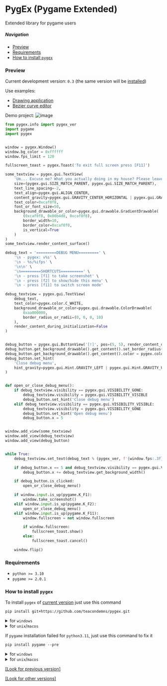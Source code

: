 # PygEx (Pygame Extended)
Extended library for pygame users

##### Navigation
- [Preview](#preview)
- [Requirements](#requirements)
- [How to install `pygex`](#how-to-install-pygex)

### Preview
Current development version: `0.3` (the same version will be [installed](#how-to-install-pygex))

Use examples:
- [Drawing application](https://github.com/teacondemns/vector-paint)
- [Bezier curve editor](https://github.com/teacondemns/bezier-curve)

Demo project:
![image](https://user-images.githubusercontent.com/83653555/219899773-66055e2a-9379-4c72-b6ee-60dbd70f56f9.png)
```py
from pygex.info import pygex_ver
import pygame
import pygex


window = pygex.Window()
window.bg_color = 0xffffff
window.fps_limit = 120

fullscreen_toast = pygex.Toast('To exit full screen press [F11]')

some_textview = pygex.gui.TextView(
    'Um... Excuse me? What you actually doing in my house? Please leave now!',
    size=(pygex.gui.SIZE_MATCH_PARENT, pygex.gui.SIZE_MATCH_PARENT),
    text_line_spacing=-2,
    text_align=pygex.gui.ALIGN_CENTER,
    content_gravity=pygex.gui.GRAVITY_CENTER_HORIZONTAL | pygex.gui.GRAVITY_CENTER_VERTICAL,
    text_color=0xcaf0f8,
    font_or_font_size=50,
    background_drawable_or_color=pygex.gui.drawable.GradientDrawable(
        (0xcaf0f8, 0x00b4d8, 0xcaf0f8),
        border_width=10,
        border_color=0xcaf0f8,
        is_vertical=True
    )
)
some_textview.render_content_surface()

debug_text = '=========DEBUG MENU=========' \
    '\n - pygex: v%s' \
    '\n - %s/%ifps' \
    '\n\n' \
    '\n=========SHORTCUTS==========' \
    '\n - press [f1] to take screenshot' \
    '\n - press [f2] to show/hide this menu' \
    '\n - press [f11] to switch screen mode'

debug_textview = pygex.gui.TextView(
    debug_text,
    text_color=pygex.color.C_WHITE,
    background_drawable_or_color=pygex.gui.drawable.ColorDrawable(
        0xaa000000,
        border_radius_or_radii=(0, 0, 0, 10)
    ),
    render_content_during_initialization=False
)


debug_button = pygex.gui.ButtonView('[!]', pos=(5, 5), render_content_during_initialization=False)
debug_button.get_background_drawable().get_content().set_border_radius(90)
debug_button.get_background_drawable().get_content().color = pygex.color.C_RED | 0xaa000000
debug_button.set_hint(
    'Close debug menu',
    hint_gravity=pygex.gui.Hint.GRAVITY_LEFT | pygex.gui.Hint.GRAVITY_UNDER_CENTER
)


def open_or_close_debug_menu():
    if debug_textview.visibility == pygex.gui.VISIBILITY_GONE:
        debug_textview.visibility = pygex.gui.VISIBILITY_VISIBLE
        debug_button.set_hint('Close debug menu')
    elif debug_textview.visibility == pygex.gui.VISIBILITY_VISIBLE:
        debug_textview.visibility = pygex.gui.VISIBILITY_GONE
        debug_button.set_hint('Open debug menu')
        debug_button.x = 5


window.add_view(some_textview)
window.add_view(debug_textview)
window.add_view(debug_button)


while True:
    debug_textview.set_text(debug_text % (pygex_ver, f'{window.fps:.3f}', window.fps_limit))

    if debug_button.x == 5 and debug_textview.visibility == pygex.gui.VISIBILITY_VISIBLE:
        debug_button.x += debug_textview.get_background_width()

    if debug_button.is_clicked:
        open_or_close_debug_menu()

    if window.input.is_up(pygame.K_F1):
        window.take_screenshot()
    elif window.input.is_up(pygame.K_F2):
        open_or_close_debug_menu()
    elif window.input.is_up(pygame.K_F11):
        window.fullscreen = not window.fullscreen

        if window.fullscreen:
            fullscreen_toast.show()
        else:
            fullscreen_toast.cancel()

    window.flip()

```

<!--
This module include:
- More advanced mouse controller (`mouse.py`: each button can be in one of four pressing statuses: not pressed, button down, held, button up)
- More advanced keys input controller (`input.py`: each key can be in one of five pressing statuses: not pressed, key down, held, key up; key up or key hold for first 0.5s and after that 0.1s)
- Extensive functionality for manipulating color (by default, all color values of this module are accepted as an argument of functions that are not included in the submodule color.py, are expected only in HEX or AHEX format, and not as in pygame - HEXA, but accepted in RGBA format as and in pygame)
- Function for calculating the Bézier curve (`math.py`)
- Functions for Gaussian blur, mask cutting, generate gradient Surface, and corner rounding for pygame Surface (`image.py`)
- Function for more convenient text rendering, with the ability to buffer the font by size, as well as render text by font size both unaligned in any way, and aligned with extensive settings (`text.py`: `pygex.text.render_aligned_text(...)` - also include `align` `=` `pygex.text.ALIGN_LEFT` or `pygex.text.ALIGN_RIGHT` or `pygex.text.ALIGN_CENTER` or `pygex.text.ALIGN_BLOCK`, `line_spacing`, `line_number`, `paragraph_space`, `size` `=` `(..., ...)` or `(SIZE_WRAP_CONTENT, ...)` or `(..., SIZE_WRAP_CONTENT)` or `(SIZE_WRAP_CONTENT, SIZE_WRAP_CONTENT)`)
- Drawing the simplest grid (`draw.py`)
- Convenient interface for creating and managing a window (`window.py`: taking screenshots, showing toasts, better full screen mode toggle system, `pygex.mouse` and `pygex.input` are also integrated into this interface)
- Interface for toasts (short text messages) displaying (`gui/toast.py`)
- Interface for text hints displaying (`gui/hint.py`)
-->

### Requirements
- `python >= 3.10`
- `pygame >= 2.0.1`

### How to install `pygex`
To install `pygex` of [current version](#preview) just use this command
```
pip install git+https://github.com/teacondemns/pygex.git
```

<details>
  <summary>for <code>windows</code></summary>
  

```
py -m pip install git+https://github.com/teacondemns/pygex.git
```
</details>

<details>
  <summary>for <code>unix</code>/<code>macos</code></summary>
  

```
python3 -m pip install git+https://github.com/teacondemns/pygex.git
```
</details>

If `pygame` installation failed for `python3.11`, just use this command to fix it
```
pip install pygame --pre
```

<details>
  <summary>for <code>windows</code></summary>
  

```
py -m pip install pygame --pre
```
</details>

<details>
  <summary>for <code>unix</code>/<code>macos</code></summary>
  

```
python3 -m pip install pygame --pre
```
</details>

[[Look for previous version]](https://github.com/teacondemns/pygex/releases/tag/v0.2.dev3)

[[Look for other versions]](https://github.com/teacondemns/pygex/releases)
